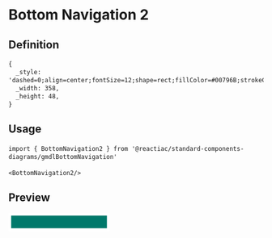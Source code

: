 # Bottom Navigation 2

## Definition

```
{
  _style: 'dashed=0;align=center;fontSize=12;shape=rect;fillColor=#00796B;strokeColor=none;shadow=0;hachureGap=4;pointerEvents=0;fontFamily=Helvetica;',
  _width: 358,
  _height: 48,
}
```

## Usage

```
import { BottomNavigation2 } from '@reactiac/standard-components-diagrams/gmdlBottomNavigation'

<BottomNavigation2/>
```

## Preview

<img src="./bottom-navigation-2.png" width="200"/>
